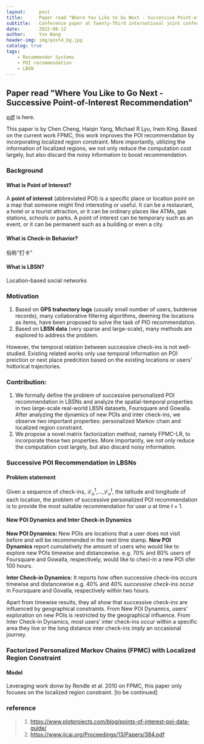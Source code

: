 ```yaml
---
layout:     post
title:      Paper read "Where You Like to Go Next - Successive Point-of-Interest Recommendation"
subtitle:   Conference paper at Twenty-Third international joint conference on Artificial Intelligence in 2013.
date:       2022-08-12
author:     Yun Wang
header-img: img/post4_bg.jpg
catalog: true
tags:
    - Recommender Systems
    - POI recommendation
    - LBSN
---
```


## Paper read "Where You Like to Go Next - Successive Point-of-Interest Recommendation"

[pdf](https://www.ijcai.org/Proceedings/13/Papers/384.pdf) is here.

This paper is by Chen Cheng, Haiqin Yang, Michael R Lyu, Irwin King. Based on the current work FPMC, this work improves the POI recommendation by incorporating localized region constraint. More importantly, utilizing the information of localized regions, we not only reduce the computation cost largely, but also discard the noisy information to boost recommendation.

### Background
#### What is Point of Interest?
A **point of interest** (abbreviated POI) is a specific place or location point on a map that someone might find interesting or useful. It can be a restaurant, a hotel or a tourist attraction, or it can be ordinary places like ATMs, gas stations, schools or parks. A point of interest can be temporary such as an event, or it can be permanent such as a building or even a city. 

#### What is Check-in Behavior?
俗称“打卡”

#### What is LBSN?
Location-based social networks

### Motivation
1. Based on **GPS trahectory logs** (usually small number of users, butdense records), many collaborative filtering algorithms, deeming the locations as items, have been proposed to solve the task of PIO recommendation.
2. Based on **LBSN data** (very sparse and large-scale), many methods are explored to address the problem.

However, the temporal relation between successive check-ins is not well-studied. Existing related works only use temporal information on POI preiction or next place predcition based on the existing locations or users' hidtorical trajectories.

### Contribution:

1. We formally define the problem of successive personalized POI recommendation in LBSNs and analyze the spatial-temporal properties in two large-scale real-world LBSN datasets, Foursquare and Gowalla. After analyzing the dynamics of new POIs and inter check-ins, we observe two important properties: personalized Markov chain and localized region constraint. 
2. We propose a novel matrix factorization method, namely FPMC-LR, to incorporate these two properties. More importantly, we not only reduce the computation cost largely, but also discard noisy information.

### Successive POI Recommendation in LBSNs
#### Problem statement
Given a sequence of check-ins, $\mathcal{L}^1_u$,...,$\mathcal{L}^t_u$, the latitude and longitude of each location, the problem of successive personalized POI recommendation is to provide the most suitable recommendation for user $u$ at time $t+1$.
#### New POI Dynamics and Inter Check-in Dynamics
**New POI Dynamics:**
New POIs are locations that a user does not visit before and will be recommended in the next time stamp. **New POI Dynamics** report cumulatively the amount of users who would like to explore new POIs timewise and distancewise. e.g. 70% and 80% *users* of Foursquare and Gowalla, respectively, would like to checi-in a new POI ofer 100 hours.

**Inter Check-in Dynamics:**
It reports how often successive check-ins occurs timewise and distancewise e.g. 40% and 40% *successive check-ins* occur in Foursquare and Govalla, respectively within two hours. 

Apart from timewise results, they all show that successive check-ins are influenced by geographical constraints. From New POI Dynamics, users' exploration on new POIs is restricted by the geographical influence. From Inter Check-in Dynamics, most users’ inter check-ins occur within a specific area they live or the long distance inter check-ins imply an occasional journey. 

### Factorized Personalized Markov Chains (FPMC) with Localized Region Constraint
#### Model
Leveraging work donw by Rendle et al. 2010 on FPMC, this paper only focuses on the localized region constraint. [to be continued]


### reference
> 1. https://www.plotprojects.com/blog/points-of-interest-poi-data-guide/
> 2. https://www.ijcai.org/Proceedings/13/Papers/384.pdf